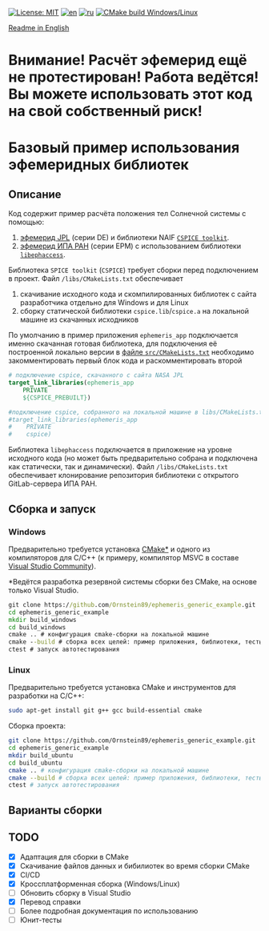 [![License: MIT](https://img.shields.io/badge/License-MIT-yellow.svg)](https://opensource.org/licenses/MIT) [![en](https://img.shields.io/badge/lang-en-green.svg)](README.md) [![ru](https://img.shields.io/badge/lang-ru-green.svg)](README.RU.md) [![CMake build Windows/Linux](https://github.com/Ornstein89/ephemeris_generic_example/actions/workflows/cmake-multi-platform.yml/badge.svg)](https://github.com/Ornstein89/ephemeris_generic_example/actions/workflows/cmake-multi-platform.yml)

[Readme in English](README.md)

# Внимание! Расчёт эфемерид ещё не протестирован! Работа ведётся! Вы можете использовать этот код на свой собственный риск!

# Базовый пример использования эфемеридных библиотек

## Описание

Код содержит пример расчёта положения тел Солнечной системы с помощью:

1) [эфемерид JPL](https://ssd.jpl.nasa.gov/planets/eph_export.html) (серии DE) и библиотеки NAIF [`CSPICE toolkit`](https://naif.jpl.nasa.gov/naif/toolkit.html).
2) [эфемерид ИПА РАН](https://iaaras.ru/dept/ephemeris/epm/) (серии EPM) с использованием библиотеки [`libephaccess`](https://gitlab.iaaras.ru/iaaras/ephemeris-access).

Библиотека `SPICE toolkit` (`CSPICE`) требует сборки перед подключением в проект. Файл `/libs/CMakeLists.txt` обеспечивает

1) скачивание исходного кода и скомпилированных библиотек с сайта разработчика отдельно для Windows и для Linux
2) сборку статической библиотеки `cspice.lib`/`cspice.a` на локальной машине из скачанных исходников

По умолчанию в пример приложения `ephemeris_app` подключается именно скачанная готовая библиотека, для подключения её построенной локально версии в [файле `src/CMakeLists.txt`](./src/CMakeLists.txt?plain=1#L38-L45) необходимо закомментировать первый блок кода и раскомментировать второй

```cmake
# подключение cspice, скачанного с сайта NASA JPL
target_link_libraries(ephemeris_app
    PRIVATE
    ${CSPICE_PREBUILT})

#подключение cspice, собранного на локальной машине в libs/CMakeLists.txt
#target_link_libraries(ephemeris_app
#    PRIVATE
#    cspice)
```

Библиотека `libephaccess` подключается в приложение на уровне исходного кода (но может быть предварительно собрана и подключена как статически, так и динамически). Файл `/libs/CMakeLists.txt` обеспечивает клонирование репозитория библиотеки с открытого GitLab-сервера ИПА РАН.

## Сборка и запуск

### Windows

Предварительно требуется установка [CMake*](https://cmake.org/download/) и одного из компиляторов для C/C++ (к примеру, компилятор MSVC в составе [Visual Studio Community](https://learn.microsoft.com/ru-ru/cpp/build/vscpp-step-0-installation)).

*Ведётся разработка резервной системы сборки без CMake, на основе только Visual Studio.

```bat
git clone https://github.com/Ornstein89/ephemeris_generic_example.git
cd ephemeris_generic_example
mkdir build_windows
cd build_windows
cmake .. # конфигурация cmake-сборки на локальной машине
cmake --build # сборка всех целей: пример приложения, библиотеки, тесты
ctest # запуск автотестирования
```

### Linux

Предварительно требуется установка CMake и инструментов для разработки на C/C++:

```bash
sudo apt-get install git g++ gcc build-essential cmake
```

Сборка проекта:

```bash
git clone https://github.com/Ornstein89/ephemeris_generic_example.git
cd ephemeris_generic_example
mkdir build_ubuntu
cd build_ubuntu
cmake .. # конфигурация cmake-сборки на локальной машине
cmake --build # сборка всех целей: пример приложения, библиотеки, тесты
ctest # запуск автотестирования
```

## Варианты сборки

## TODO

* [x] Адаптация для сборки в CMake
* [x] Скачивание файлов данных и бибилиотек во время сборки CMake
* [x] CI/CD
* [x] Кроссплатформенная сборка (Windows/Linux)
* [ ] Обновить сборку  в Visual Studio
* [x] Перевод справки
* [ ] Более подробная документация по использованию
* [ ] Юнит-тесты
